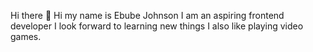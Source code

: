 Hi there 👋
Hi my name is Ebube Johnson 
 I am an aspiring frontend developer 
 I look forward to learning new things 
 I also like playing video games.
